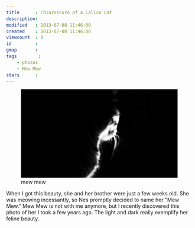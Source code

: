 ```yaml
---
title      : Chiaroscuro of a Calico Cat
description: 
modified   : 2013-07-08 11:46:00
created    : 2013-07-08 11:46:00
viewcount  : 0
id         : 
gmap       : 
tags        :
    - photos
    - Mew Mew
stars      : 
---
```


<figure>
    <img src="img/miumiu.jpg">
    <figcaption>mew mew</figcaption>
</figure>

When I got this beauty, she and her brother were just a few weeks old. She was meowing incessantly, so Nes promptly decided to name her "Mew Mew." Mew Mew is not with me anymore, but I recently discovered this photo of her I took a few years ago. The light and dark really exemplify her feline beauty.

